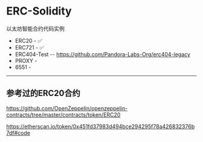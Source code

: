# ERC-Solidity

以太坊智能合约代码实例

- ERC20 - ✅
- ERC721 - ✅
- ERC404-Test -- https://github.com/Pandora-Labs-Org/erc404-legacy
- PROXY - 
- 6551 -
 
---

## 参考过的ERC20合约

https://github.com/OpenZeppelin/openzeppelin-contracts/tree/master/contracts/token/ERC20

https://etherscan.io/token/0x451fd37983d494bce294295f78a426832376b7df#code
